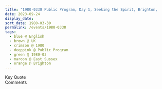 ```yaml
---
title: "1980-0330 Public Program, Day 1, Seeking the Spirit, Brighton, East Sussex, UK"
date: 2023-09-24
display_date: 
sort_date: 1980-03-30
permalink: /events/1980-0330
tags:
  - blue @ English
  - brown @ UK
  - crimson @ 1980
  - deeppink @ Public Program
  - green @ 1980-03
  - maroon @ East Sussex
  - orange @ Brighton
---
```


<wave-list>
  <list-title color="green" width="75">Key Quote</list-title>
  <list-item color="BlanchedAlmond"  width="200"></list-item>
  <list-item color="Lavender"></list-item>
  <list-item color="BlanchedAlmond"></list-item>
</wave-list>

<br>

<wave-list>
  <list-title color="green" width="75">Comments</list-title>
  <list-item color="BlanchedAlmond"  width="200"></list-item>
  <list-item color="Lavender"></list-item>
  <list-item color="BlanchedAlmond"></list-item>
</wave-list>